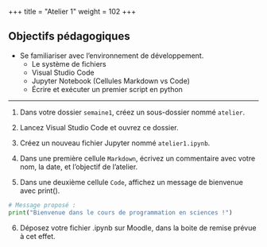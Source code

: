 +++
title = "Atelier 1"
weight = 102
+++

## Objectifs pédagogiques

* Se familiariser avec l’environnement de développement.
	* Le système de fichiers
	* Visual Studio Code
	* Jupyter Notebook (Cellules Markdown vs Code)
	* Écrire et exécuter un premier script en python

---


1. Dans votre dossier `semaine1`, créez un sous-dossier nommé `atelier`.

2. Lancez Visual Studio Code et ouvrez ce dossier.

3. Créez un nouveau fichier Jupyter nommé `atelier1.ipynb`.

4. Dans une première cellule `Markdown`, écrivez un commentaire avec votre nom, la date, et l’objectif de l’atelier.

5. Dans une deuxième cellule `Code`, affichez un message de bienvenue avec print().

```python
# Message proposé :
print("Bienvenue dans le cours de programmation en sciences !")
```
6. Déposez votre fichier .ipynb sur Moodle, dans la boite de remise prévue à cet effet.